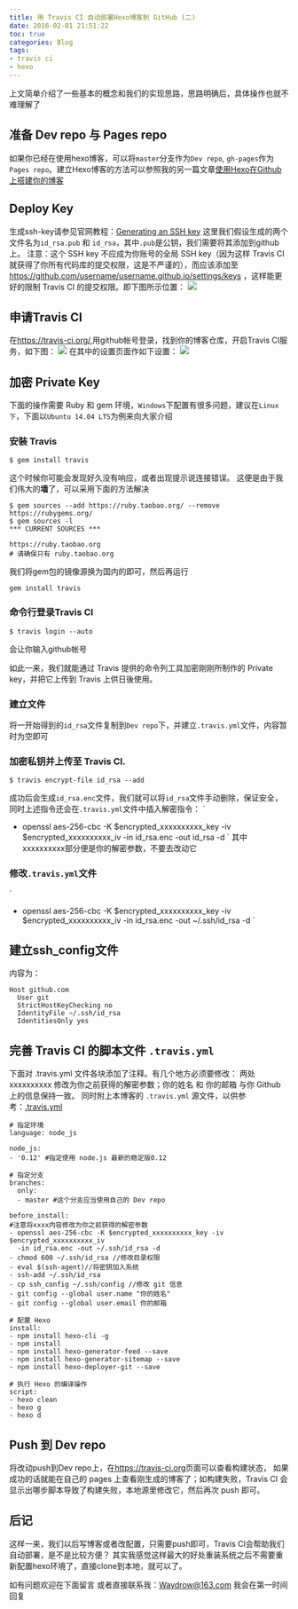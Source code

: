 ```yaml
---
title: 用 Travis CI 自动部署Hexo博客到 GitHub (二)
date: 2016-02-01 21:51:22
toc: true
categories: Blog
tags:
- travis ci
- hexo
---
```


上文简单介绍了一些基本的概念和我们的实现思路，思路明确后，具体操作也就不难理解了

## 准备 Dev repo 与 Pages repo
如果你已经在使用hexo博客，可以将`master`分支作为`Dev repo`, `gh-pages`作为`Pages repo`。建立Hexo博客的方法可以参照我的另一篇文章[使用Hexo在Github上搭建你的博客](http://blog.waydrow.com/2015/08/14/%E4%BD%BF%E7%94%A8Hexo%E5%9C%A8Github%E4%B8%8A%E6%90%AD%E5%BB%BA%E4%BD%A0%E7%9A%84%E5%8D%9A%E5%AE%A2/)
<!-- more -->
## Deploy Key
生成ssh-key请参见官网教程：[Generating an SSH key](https://help.github.com/articles/generating-an-ssh-key/)
这里我们假设生成的两个文件名为`id_rsa.pub` 和 `id_rsa`，其中`.pub`是公钥，我们需要将其添加到github上。
注意：这个 SSH key 不应成为你账号的全局 SSH key（因为这样 Travis CI 就获得了你所有代码库的提交权限，这是不严谨的），而应该添加至 https://github.com/username/username.github.io/settings/keys ，这样能更好的限制 Travis CI 的提交权限。即下图所示位置：
![](http://7xqoa3.com1.z0.glb.clouddn.com/images%2Fdeploy-key.png)

## 申请Travis CI
在<https://travis-ci.org/>,用github帐号登录，找到你的博客仓库，开启Travis CI服务，如下图：
![](http://7xqoa3.com1.z0.glb.clouddn.com/images%2F2016-02-01_221125.png)
在其中的设置页面作如下设置：
![](http://7xqoa3.com1.z0.glb.clouddn.com/images%2F2016-02-01_221211.png)

## 加密 Private Key
下面的操作需要 Ruby 和 gem 环境，`Windows`下配置有很多问题，建议在`Linux下`，下面以`Ubuntu 14.04 LTS`为例来向大家介绍

### 安裝 Travis
```
$ gem install travis
```
这个时候你可能会发现好久没有响应，或者出现提示说连接错误。
这便是由于我们伟大的**墙**了，可以采用下面的方法解决
```
$ gem sources --add https://ruby.taobao.org/ --remove https://rubygems.org/
$ gem sources -l
*** CURRENT SOURCES ***

https://ruby.taobao.org
# 请确保只有 ruby.taobao.org
```
我们将gem包的镜像源换为国内的即可，然后再运行
```
gem install travis
```

### 命令行登录Travis CI
```
$ travis login --auto
```
会让你输入github帐号

如此一来，我们就能通过 Travis 提供的命令列工具加密刚刚所制作的 Private key，并把它上传到 Travis 上供日後使用。

### 建立文件
将一开始得到的`id_rsa`文件复制到`Dev repo`下，并建立`.travis.yml`文件，内容暂时为空即可

### 加密私钥并上传至 Travis CI.
```
$ travis encrypt-file id_rsa --add
```
成功后会生成`id_rsa.enc`文件，我们就可以将`id_rsa`文件手动删除，保证安全，同时上述指令还会在`.travis.yml`文件中插入解密指令：
`
- openssl aes-256-cbc -K $encrypted_xxxxxxxxxx_key -iv $encrypted_xxxxxxxxxx_iv
  -in id_rsa.enc -out id_rsa -d
`
其中xxxxxxxxxx部分便是你的解密参数，不要去改动它

### 修改`.travis.yml`文件
`
- openssl aes-256-cbc -K $encrypted_xxxxxxxxxx_key -iv $encrypted_xxxxxxxxxx_iv
  -in id_rsa.enc -out ~/.ssh/id_rsa -d
`

## 建立ssh_config文件
内容为：
```
Host github.com
  User git
  StrictHostKeyChecking no
  IdentityFile ~/.ssh/id_rsa
  IdentitiesOnly yes
```

## 完善 Travis CI 的脚本文件 `.travis.yml`
下面对 .travis.yml 文件各块添加了注释。有几个地方必须要修改：
两处 xxxxxxxxxx 修改为你之前获得的解密参数；你的姓名 和 你的邮箱 与你 Github 上的信息保持一致。
同时附上本博客的 `.travis.yml` 源文件，以供参考：[.travis.yml](https://github.com/Waydrow/My-Blog/blob/master/.travis.yml)

```
# 指定环境
language: node_js

node_js:
- '0.12' #指定使用 node.js 最新的稳定版0.12

# 指定分支
branches:
  only:
  - master #这个分支应当使用自己的 Dev repo

before_install:
#注意将xxxx内容修改为你之前获得的解密参数
- openssl aes-256-cbc -K $encrypted_xxxxxxxxxx_key -iv $encrypted_xxxxxxxxxx_iv
  -in id_rsa.enc -out ~/.ssh/id_rsa -d
- chmod 600 ~/.ssh/id_rsa //修改目录权限
- eval $(ssh-agent)//将密钥加入系统
- ssh-add ~/.ssh/id_rsa
- cp ssh_config ~/.ssh/config //修改 git 信息
- git config --global user.name "你的姓名"
- git config --global user.email 你的邮箱

# 配置 Hexo
install:
- npm install hexo-cli -g
- npm install
- npm install hexo-generator-feed --save
- npm install hexo-generator-sitemap --save
- npm install hexo-deployer-git --save

# 执行 Hexo 的编译操作
script:
- hexo clean
- hexo g
- hexo d

```

## Push 到 Dev repo
将改动push到Dev repo上，在<https://travis-ci.org>页面可以查看构建状态，
如果成功的话就能在自己的 pages 上查看刚生成的博客了；如构建失败，Travis CI 会显示出哪步脚本导致了构建失败，本地源里修改它，然后再次 push 即可。

## 后记
这样一来，我们以后写博客或者改配置，只需要push即可，Travis CI会帮助我们自动部署，是不是比较方便？
其实我感觉这样最大的好处重装系统之后不需要重新配置hexo环境了，直接clone到本地，就可以了。

如有问题欢迎在下面留言
或者直接联系我：<Waydrow@163.com>
我会在第一时间回复